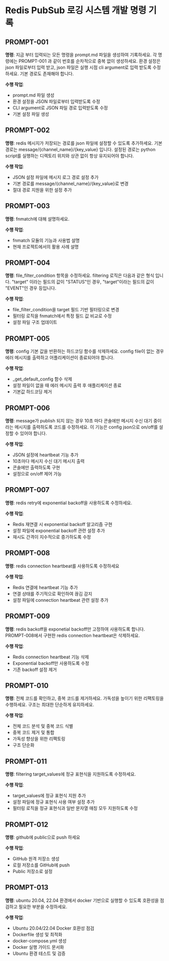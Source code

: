 # Redis PubSub 로깅 시스템 개발 명령 기록

## PROMPT-001
**명령**: 지금 부터 입력되는 모든 명령을 prompt.md 파일을 생성하여 기록하세요. 각 명령에는 PROMPT-001 과 같이 번호를 순차적으로 중복 없이 생성하세요. 환경 설정은 json 파일로부터 입력 받고, json 파일은 실행 시점 cli argument로 입력 받도록 수정하세요. 기본 경로도 존재해야 합니다.

**수행 작업**:
- prompt.md 파일 생성
- 환경 설정을 JSON 파일로부터 입력받도록 수정
- CLI argument로 JSON 파일 경로 입력받도록 수정
- 기본 설정 파일 생성

## PROMPT-002
**명령**: redis 메시지가 저장되는 경로를 json 파일에 설정할 수 있도록 추가하세요. 기본 경로는 message/{channel_name}/{key_value} 입니다. 설정된 경로는 python script를 실행하는 디렉토리 위치와 상관 없이 항상 유지되어야 합니다.

**수행 작업**:
- JSON 설정 파일에 메시지 로그 경로 설정 추가
- 기본 경로를 message/{channel_name}/{key_value}로 변경
- 절대 경로 지원을 위한 설정 추가

## PROMPT-003
**명령**: fnmatch에 대해 설명하세요.

**수행 작업**:
- fnmatch 모듈의 기능과 사용법 설명
- 현재 프로젝트에서의 활용 사례 설명

## PROMPT-004
**명령**: file_filter_condition 항목을 수정하세요. filtering 로직은 다음과 같은 형식 입니다. "target" 이라는 필드의 값이 "STATUS"인 경우, "target"이라는 필드의 값이 "EVENT"인 경우 등입니다.

**수행 작업**:
- file_filter_condition을 target 필드 기반 필터링으로 변경
- 필터링 로직을 fnmatch에서 특정 필드 값 비교로 수정
- 설정 파일 구조 업데이트

## PROMPT-005
**명령**: config 기본 값을 반환하는 하드코딩 함수를 삭제하세요. config file이 없는 경우 에러 메시지를 출력하고 어플리케이션이 종료되어야 합니다.

**수행 작업**:
- _get_default_config 함수 삭제
- 설정 파일이 없을 때 에러 메시지 출력 후 애플리케이션 종료
- 기본값 하드코딩 제거

## PROMPT-006
**명령**: message가 publish 되지 않는 경우 10초 마다 콘솔에만 메시지 수신 대기 중이라는 메시지를 출력하도록 코드를 수정하세요. 이 기능은 config json으로 on/off를 설정할 수 있어야 합니다.

**수행 작업**:
- JSON 설정에 heartbeat 기능 추가
- 10초마다 메시지 수신 대기 메시지 출력
- 콘솔에만 출력하도록 구현
- 설정으로 on/off 제어 가능

## PROMPT-007
**명령**: redis retry에 exponential backoff을 사용하도록 수정하세요.

**수행 작업**:
- Redis 재연결 시 exponential backoff 알고리즘 구현
- 설정 파일에 exponential backoff 관련 설정 추가
- 재시도 간격이 지수적으로 증가하도록 수정

## PROMPT-008
**명령**: redis connection heartbeat를 사용하도록 수정하세요

**수행 작업**:
- Redis 연결에 heartbeat 기능 추가
- 연결 상태를 주기적으로 확인하여 끊김 감지
- 설정 파일에 connection heartbeat 관련 설정 추가

## PROMPT-009
**명령**: redis backoff을 exponetial backoff만 고정하여 사용하도록 합니다. PROMPT-008에서 구현한 redis connection heartbeat은 삭제하세요.

**수행 작업**:
- Redis connection heartbeat 기능 삭제
- Exponential backoff만 사용하도록 수정
- 기존 backoff 설정 제거

## PROMPT-010
**명령**: 전체 코드를 확인하고, 중복 코드를 제거하세요. 가독성을 높이기 위한 리팩토링을 수행하세요. 구조는 최대한 단순하게 유지하세요.

**수행 작업**:
- 전체 코드 분석 및 중복 코드 식별
- 중복 코드 제거 및 통합
- 가독성 향상을 위한 리팩토링
- 구조 단순화

## PROMPT-011
**명령**: filtering target_values에 정규 표현식을 지원하도록 수정하세요.

**수행 작업**:
- target_values에 정규 표현식 지원 추가
- 설정 파일에 정규 표현식 사용 여부 설정 추가
- 필터링 로직을 정규 표현식과 일반 문자열 매칭 모두 지원하도록 수정

## PROMPT-012
**명령**: github에 public으로 push 하세요

**수행 작업**:
- GitHub 원격 저장소 생성
- 로컬 저장소를 GitHub에 push
- Public 저장소로 설정

## PROMPT-013
**명령**: ubuntu 20.04, 22.04 환경에서 docker 기반으로 실행할 수 있도록 호환성을 점검하고 필요한 부분을 수정하세요.

**수행 작업**:
- Ubuntu 20.04/22.04 Docker 호환성 점검
- Dockerfile 생성 및 최적화
- docker-compose.yml 생성
- Docker 실행 가이드 문서화
- Ubuntu 환경 테스트 및 검증
